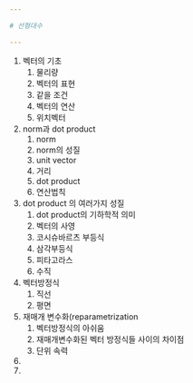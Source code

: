 ```yaml
---

# 선형대수

---
```


1. 벡터의 기초
   1. 물리량
   2. 벡터의 표현
   3. 같을 조건
   4. 벡터의 연산
   5. 위치벡터
2. norm과 dot product
   1. norm
   2. norm의 성질
   3. unit vector
   4. 거리
   5. dot product
   6. 연산법칙
3. dot product 의 여러가지 성질
   1. dot product의 기하학적 의미
   2. 벡터의 사영
   3. 코시슈바르츠 부등식
   4. 삼각부등식
   5. 피타고라스
   6. 수직
4. 벡터방정식
   1. 직선
   2. 평면
5. 재매개 변수화(reparametrization
   1. 벡터방정식의 아쉬움
   2. 재매개변수화된 벡터 방정식들 사이의 차이점
   3. 단위 속력
6.  
7.   

